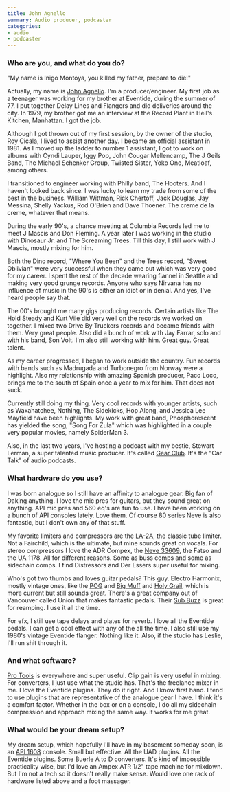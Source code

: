 ```yaml
---
title: John Agnello
summary: Audio producer, podcaster
categories:
- audio
- podcaster
---
```


### Who are you, and what do you do?

"My name is Inigo Montoya, you killed my father, prepare to die!"

Actually, my name is [John Agnello](http://johnagnello.com/ "John's website."). I'm a producer/engineer. My first job as a teenager was working for my brother at Eventide, during the summer of 77. I put together Delay Lines and Flangers and did deliveries around the city. In 1979, my brother got me an interview at the Record Plant in Hell's Kitchen, Manhattan. I got the job.

Although I got thrown out of my first session, by the owner of the studio, Roy Cicala, I lived to assist another day. I became an official assistant in 1981. As I moved up the ladder to number 1 assistant, I got to work on albums with Cyndi Lauper, Iggy Pop, John Cougar Mellencamp, The J Geils Band, The Michael Schenker Group, Twisted Sister, Yoko Ono, Meatloaf, among others.

I transitioned to engineer working with Philly band, The Hooters. And I haven't looked back since. I was lucky to learn my trade from some of the best in the business. William Wittman, Rick Chertoff, Jack Douglas, Jay Messina, Shelly Yackus, Rod O'Brien and Dave Thoener. The creme de la creme, whatever that means.

During the early 90's, a chance meeting at Columbia Records led me to meet J Mascis and Don Fleming. A year later I was working in the studio with Dinosaur Jr. and The Screaming Trees. Till this day, I still work with J Mascis, mostly mixing for him.

Both the Dino record, "Where You Been" and the Trees record, "Sweet Oblivian" were very successful when they came out which was very good for my career. I spent the rest of the decade wearing flannel in Seattle and making very good grunge records. Anyone who says Nirvana has no influence of music in the 90's is either an idiot or in denial. And yes, I've heard people say that.

The 00's brought me many gigs producing records. Certain artists like The Hold Steady and Kurt Vile did very well on the records we worked on together. I mixed two Drive By Truckers records and became friends with them. Very great people. Also did a bunch of work with Jay Farrar, solo and with his band, Son Volt. I'm also still working with him. Great guy. Great talent.

As my career progressed, I began to work outside the country. Fun records with bands such as Madrugada and Turbonegro from Norway were a highlight. Also my relationship with amazing Spanish producer, Paco Loco, brings me to the south of Spain once a year to mix for him. That does not suck.

Currently still doing my thing. Very cool records with younger artists, such as Waxahatchee, Nothing, The Sidekicks, Hop Along, and Jessica Lee Mayfield have been highlights. My work with great band, Phosphorescent has yielded the song, "Song For Zula" which was highlighted in a couple very popular movies, namely SpiderMan 3.

Also, in the last two years, I've hosting a podcast with my bestie, Stewart Lerman, a super talented music producer. It's called [Gear Club](https://itunes.apple.com/us/podcast/gear-club-podcast/id1187432394 "John and Stewart's podcast on iTunes."). It's the "Car Talk" of audio podcasts.

### What hardware do you use?

I was born analogue so I still have an affinity to analogue gear. Big fan of Daking anything. I love the mic pres for guitars, but they sound great on anything. API mic pres and 560 eq's are fun to use. I have been working on a bunch of API consoles lately. Love them. Of course 80 series Neve is also fantastic, but I don't own any of that stuff.

My favorite limiters and compressors are the [LA-2A][la-2a.2], the classic tube limiter. Not a Fairchild, which is the ultimate, but mine sounds great on vocals. For stereo compressors I love the ADR Compex, the [Neve 33609][33609], the Fatso and the UA 1178. All for different reasons. Some as buss comps and some as sidechain comps. I find Distressors and Der Essers super useful for mixing.

Who's got two thumbs and loves guitar pedals? This guy. Electro Harmonix, mostly vintage ones, like the [POG][] and [Big Muff][big-muff-pi] and [Holy Grail][holy-grail], which is more current but still sounds great. There's a great company out of Vancouver called Union that makes fantastic pedals. Their [Sub Buzz][sub-buzz] is great for reamping. I use it all the time.

For efx, I still use tape delays and plates for reverb. I love all the Eventide pedals. I can get a cool effect with any of the all the time. I also still use my 1980's vintage Eventide flanger. Nothing like it. Also, if the studio has Leslie, I'll run shit through it.

### And what software?

[Pro Tools][pro-tools] is everywhere and super useful. Clip gain is very useful in mixing. For converters, I just use what the studio has. That's the freelance mixer in me. I love the Eventide plugins. They do it right. And I know first hand. I tend to use plugins that are representative of the analogue gear I have. I think it's a comfort factor. Whether in the box or on a console, I do all my sidechain compression and approach mixing the same way. It works for me great.

### What would be your dream setup?

My dream setup, which hopefully I'll have in my basement someday soon, is an [API 1608][1608] console. Small but effective. All the UAD plugins. All the Eventide plugins. Some Buerle A to D converters. It's kind of impossible practicality wise, but I'd love an Ampex ATR 1/2" tape machine for mixdown. But I'm not a tech so it doesn't really make sense. Would love one rack of hardware listed above and a foot massager.

[1608]: https://apiaudio.com/product.php?id=130&p=146 "A recording console."
[33609]: https://ams-neve.com/33609-2/ "An audio compressor."
[big-muff-pi]: https://www.ehx.com/products/big-muff-pi "A guitar fuzzbox."
[holy-grail]: https://www.ehx.com/products/holy-grail "A reverb pedal."
[la-2a.2]: https://en.wikipedia.org/wiki/LA-2A_Leveling_Amplifier "An audio compressor."
[pog]: https://www.ehx.com/products/pog "A polyphonic octave generator."
[sub-buzz]: https://www.uniontone.com/shop/union-tube-transistor-sub-buzz-bass-pedal "A fuzz pedal."
[pro-tools]: https://www.avid.com/US/products/Pro-Tools-8-Software "Audio editing and processing software."
